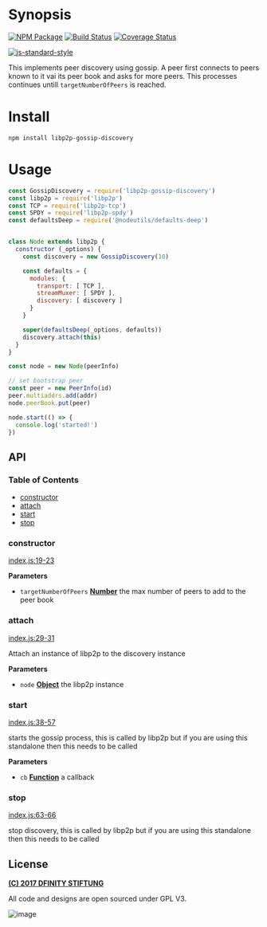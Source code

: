 # Synopsis 

[![NPM Package](https://img.shields.io/npm/v/libp2p-gossip-discovery.svg?style=flat-square)](https://www.npmjs.org/package/libp2p-gossip-discovery)
[![Build Status](https://img.shields.io/travis/dfinity/js-libp2p-gossip-discovery.svg?branch=master&style=flat-square)](https://travis-ci.org/dfinity/js-libp2p-gossip-discovery)
[![Coverage Status](https://img.shields.io/coveralls/dfinity/js-libp2p-gossip-discovery.svg?style=flat-square)](https://coveralls.io/r/dfinity/js-libp2p-gossip-discovery)

[![js-standard-style](https://cdn.rawgit.com/feross/standard/master/badge.svg)](https://github.com/feross/standard)  

This implements peer discovery using gossip. A peer first connects to peers
known to it vai its peer book and asks for more peers. This processes continues
untill `targetNumberOfPeers` is reached.

# Install
`npm install libp2p-gossip-discovery`

# Usage

```javascript
const GossipDiscovery = require('libp2p-gossip-discovery')
const libp2p = require('libp2p')
const TCP = require('libp2p-tcp')
const SPDY = require('libp2p-spdy')
const defaultsDeep = require('@nodeutils/defaults-deep')


class Node extends libp2p {
  constructor (_options) {
    const discovery = new GossipDiscovery(10)

    const defaults = {
      modules: {
        transport: [ TCP ],
        streamMuxer: [ SPDY ],
        discovery: [ discovery ]
      }
    }

    super(defaultsDeep(_options, defaults))
    discovery.attach(this)
  }
}

const node = new Node(peerInfo)

// set bootstrap peer
const peer = new PeerInfo(id)
peer.multiaddrs.add(addr)
node.peerBook.put(peer)

node.start(() => {
  console.log('started!')
})

```

## API
### Table of Contents

-   [constructor](#constructor)
-   [attach](#attach)
-   [start](#start)
-   [stop](#stop)

### constructor

[index.js:19-23](https://github.com/wanderer/js-libp2p-peer-gossip/blob/d89bcf8279cb3f62eb9937a4b46c76317ff07d43/index.js#L19-L23 "Source code on GitHub")

**Parameters**

-   `targetNumberOfPeers` **[Number](https://developer.mozilla.org/en-US/docs/Web/JavaScript/Reference/Global_Objects/Number)** the max number of peers to add to the peer book

### attach

[index.js:29-31](https://github.com/wanderer/js-libp2p-peer-gossip/blob/d89bcf8279cb3f62eb9937a4b46c76317ff07d43/index.js#L29-L31 "Source code on GitHub")

Attach an instance of libp2p to the discovery instance

**Parameters**

-   `node` **[Object](https://developer.mozilla.org/en-US/docs/Web/JavaScript/Reference/Global_Objects/Object)** the libp2p instance

### start

[index.js:38-57](https://github.com/wanderer/js-libp2p-peer-gossip/blob/d89bcf8279cb3f62eb9937a4b46c76317ff07d43/index.js#L38-L57 "Source code on GitHub")

starts the gossip process, this is called by libp2p but if you are using
this standalone then this needs to be called

**Parameters**

-   `cb` **[Function](https://developer.mozilla.org/en-US/docs/Web/JavaScript/Reference/Statements/function)** a callback

### stop

[index.js:63-66](https://github.com/wanderer/js-libp2p-peer-gossip/blob/d89bcf8279cb3f62eb9937a4b46c76317ff07d43/index.js#L63-L66 "Source code on GitHub")

stop discovery, this is called by libp2p but if you are using
this standalone then this needs to be called

## License

[**(C) 2017 DFINITY STIFTUNG**](http://dfinity.network)

All code and designs are open sourced under GPL V3.

![image](https://user-images.githubusercontent.com/6457089/32753794-10f4cbc2-c883-11e7-8dcf-ff8088b38f9f.png)
